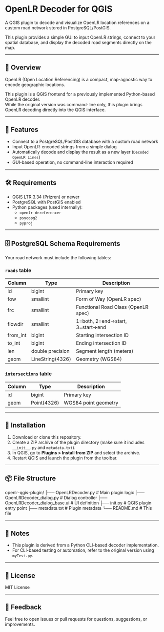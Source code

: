# OpenLR Decoder for QGIS

A QGIS plugin to decode and visualize OpenLR location references on a custom road network stored in PostgreSQL/PostGIS.

This plugin provides a simple GUI to input OpenLR strings, connect to your spatial database, and display the decoded road segments directly on the map.

---

## 🧭 Overview

OpenLR (Open Location Referencing) is a compact, map-agnostic way to encode geographic locations.

This plugin is a QGIS frontend for a previously implemented Python-based OpenLR decoder.  
While the original version was command-line only, this plugin brings OpenLR decoding directly into the QGIS interface.

---

## 🔧 Features

- Connect to a PostgreSQL/PostGIS database with a custom road network
- Input OpenLR-encoded strings from a simple dialog
- Automatically decode and display the result as a new layer (`Decoded OpenLR Lines`)
- GUI-based operation, no command-line interaction required

---

## 🛠 Requirements

- QGIS LTR 3.34 (Prizren) or newer
- PostgreSQL with PostGIS enabled
- Python packages (used internally):
  - `openlr-dereferencer`
  - `psycopg2`
  - `pyproj`

---

## 🗄 PostgreSQL Schema Requirements

Your road network must include the following tables:

### `roads` table

| Column    | Type             | Description                         |
| --------- | ---------------- | ----------------------------------- |
| id        | bigint           | Primary key                         |
| fow       | smallint         | Form of Way (OpenLR spec)           |
| frc       | smallint         | Functional Road Class (OpenLR spec) |
| flowdir   | smallint         | 1=both, 2=end→start, 3=start→end    |
| from_int  | bigint           | Starting intersection ID            |
| to_int    | bigint           | Ending intersection ID              |
| len       | double precision | Segment length (meters)             |
| geom      | LineString(4326) | Geometry (WGS84)                    |

### `intersections` table

| Column | Type        | Description          |
|--------|-------------|----------------------|
| id     | bigint      | Primary key          |
| geom   | Point(4326) | WGS84 point geometry |

---

## 🚀 Installation

1. Download or clone this repository.
2. Create a ZIP archive of the plugin directory (make sure it includes `__init__.py` and `metadata.txt`).
3. In QGIS, go to **Plugins > Install from ZIP** and select the archive.
4. Restart QGIS and launch the plugin from the toolbar.

---

## 📦 File Structure

openlr-qgis-plugin/
├── OpenLRDecoder.py # Main plugin logic
├── OpenLRDecoder_dialog.py # Dialog controller
├── OpenLRDecoder_dialog_base.ui # UI definition
├── init.py # QGIS plugin entry point
├── metadata.txt # Plugin metadata
└── README.md # This file


---

## 📝 Notes

- This plugin is derived from a Python CLI-based decoder implementation.
- For CLI-based testing or automation, refer to the original version using `myTest.py`.

---

## 📄 License

MIT License

---

## 🙋 Feedback

Feel free to open issues or pull requests for questions, suggestions, or improvements.
